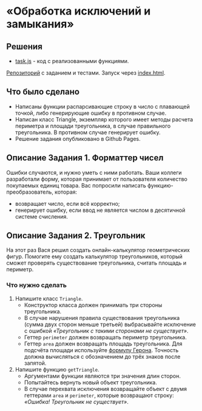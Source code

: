 # «Обработка исключений и замыкания»

## Решения
 * <a href="https://github.com/Nephedov/bjs-2-homeworks/blob/bjs-53/6.exception-closure/task.js">task.js</a> - код с реализованными функциями.

<a href="https://github.com/Nephedov/bjs-2-homeworks/tree/bjs-53/6.exception-closure">Репозиторий</a> с заданием и тестами.
Запуск через <a href="https://github.com/Nephedov/bjs-2-homeworks/blob/bjs-53/6.exception-closure/index.html">index.html</a>.

## Что было сделано
* Написаны функции распарсивающие строку в число с плавающей точкой, либо генерирующие ошибку в противном случае.
* Написан класс Triangle, экземпляр которого имеет методы расчета периметра и площади треугольника, в случае правильного треугольника. В противном случае генерирует ошибку.
* Решение задания опубликовано в Github Pages.

## Описание Задания 1. Форматтер чисел
Ошибки случаются, и нужно уметь с ними работать. Ваши коллеги разработали форму, которая принимает от пользователя количество покупаемых единиц товара. Вас попросили написать функцию-преобразователь, которая:

* возвращает число, если всё корректно;
* генерирует ошибку, если ввод не является числом в десятичной системе счисления.

## Описание Задания 2. Треугольник 
На этот раз Вася решил создать онлайн-калькулятор геометрических фигур. Помогите ему создать калькулятор треугольников, который сможет проверять существование треугольника, считать площадь и периметр.

### Что нужно сделать
1. Напишите класс `Triangle`.
    * Конструктор класса должен принимать три стороны треугольника.
    * В случае нарушения правила существования треугольника (сумма двух сторон меньше третьей) выбрасывайте исключение с ошибкой *«Треугольник с такими сторонами не существует»*.
    * Геттер `perimeter` должен возвращать периметр треугольника.
    * Геттер `area` должен возвращать площадь треугольника. Для подсчёта площади используйте [формулу Герона](https://ru.wikipedia.org/wiki/%D0%A4%D0%BE%D1%80%D0%BC%D1%83%D0%BB%D0%B0_%D0%93%D0%B5%D1%80%D0%BE%D0%BD%D0%B0). Точность должна вычисляться с обозначением до трёх знаков после запятой.
2. Напишите функцию `getTriangle`.
    * Аргументами функции являются три значения длин сторон.
    * Попытайтесь вернуть новый объект треугольника.
    * В случае перехвата исключения возвращайте объект с двумя геттерами `area` и `perimeter`, которые возвращают строку: *«Ошибка! Треугольник не существует»*.
